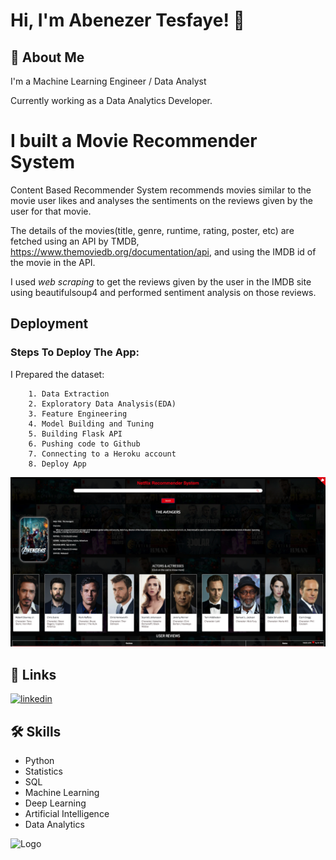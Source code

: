 # Hi, I'm Abenezer Tesfaye! 👋

## 🚀 About Me
I'm a Machine Learning Engineer / Data Analyst

Currently working as a Data Analytics Developer.

# **I built a Movie Recommender System**

Content Based Recommender System recommends movies similar to the movie user likes and analyses the sentiments on the reviews given by the user for that movie.

The details of the movies(title, genre, runtime, rating, poster, etc) are fetched using an API by TMDB, https://www.themoviedb.org/documentation/api, and using the IMDB id of the movie in the API. 

I used *web scraping* to get the reviews given by the user in the IMDB site using beautifulsoup4 and performed sentiment analysis on those reviews.


## Deployment

### Steps To Deploy The App:

I Prepared the dataset:

        1. Data Extraction
        2. Exploratory Data Analysis(EDA)
        3. Feature Engineering
        4. Model Building and Tuning
        5. Building Flask API
        6. Pushing code to Github
        7. Connecting to a Heroku account 
        8. Deploy App



![logo](https://github.com/MrBriit/Netflix-Recommender-System-and-Deployment/blob/main/net%20screenshot.png?raw=true)





## 🔗 Links
[![linkedin](https://img.shields.io/badge/linkedin-0A66C2?style=for-the-badge&logo=linkedin&logoColor=white)](https://www.linkedin.com/in/abenezer-tesfaye-191579214/)


## 🛠 Skills
- Python  
- Statistics 
- SQL 
- Machine Learning 
- Deep Learning
- Artificial Intelligence
- Data Analytics

![Logo](https://github-readme-stats.vercel.app/api?username=mrbriit&&show_icons=true&title_color=ffffff&icon_color=bb2acf&text_color=daf7dc&bg_color=151515)






